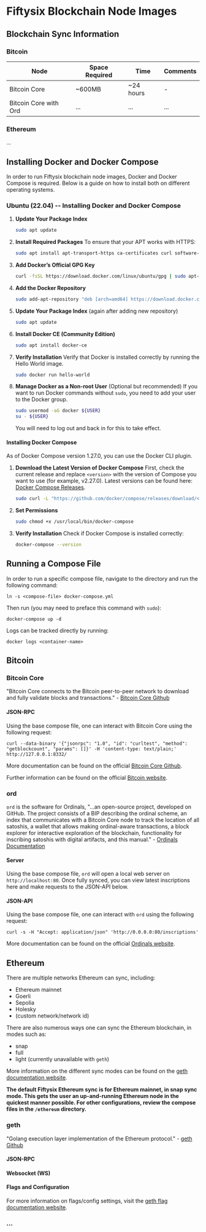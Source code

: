 # Fiftysix Blockchain Node Images

## Blockchain Sync Information

### Bitcoin

| Node | Space Required | Time | Comments |
|----------|----------|----------|----------|
| Bitcoin Core | ~600MB | ~24 hours | - |
| Bitcoin Core with Ord | ... | ... | ... |

### Ethereum

...

## Installing Docker and Docker Compose

In order to run Fiftysix blockchain node images, Docker and Docker Compose is required. Below is a guide on how to install both on different operating systems.

### Ubuntu (22.04) -- Installing Docker and Docker Compose

1. **Update Your Package Index**
   ```bash
   sudo apt update
   ```

2. **Install Required Packages**
   To ensure that your APT works with HTTPS:
   ```bash
   sudo apt install apt-transport-https ca-certificates curl software-properties-common
   ```

3. **Add Docker’s Official GPG Key**
   ```bash
   curl -fsSL https://download.docker.com/linux/ubuntu/gpg | sudo apt-key add -
   ```

5. **Add the Docker Repository**
   ```bash
   sudo add-apt-repository "deb [arch=amd64] https://download.docker.com/linux/ubuntu $(lsb_release -cs) stable"
   ```

6. **Update Your Package Index** (again after adding new repository)
   ```bash
   sudo apt update
   ```

7. **Install Docker CE (Community Edition)**
   ```bash
   sudo apt install docker-ce
   ```

8. **Verify Installation**
   Verify that Docker is installed correctly by running the Hello World image.
   ```bash
   sudo docker run hello-world
   ```

9. **Manage Docker as a Non-root User** (Optional but recommended)
   If you want to run Docker commands without `sudo`, you need to add your user to the Docker group.
   ```bash
   sudo usermod -aG docker ${USER}
   su - ${USER}
   ```
   You will need to log out and back in for this to take effect.

#### Installing Docker Compose

As of Docker Compose version 1.27.0, you can use the Docker CLI plugin.

1. **Download the Latest Version of Docker Compose**
   First, check the current release and replace `<version>` with the version of Compose you want to use (for example, v2.27.0). Latest versions can be found here: [Docker Compose Releases](https://github.com/docker/compose/releases).
   ```bash
   sudo curl -L "https://github.com/docker/compose/releases/download/<version>/docker-compose-$(uname -s)-$(uname -m)" -o /usr/local/bin/docker-compose
   ```

2. **Set Permissions**
   ```bash
   sudo chmod +x /usr/local/bin/docker-compose
   ```

3. **Verify Installation**
   Check if Docker Compose is installed correctly:
   ```bash
   docker-compose --version
   ```

## Running a Compose File

In order to run a specific compose file, navigate to the directory and run the following command:

```
ln -s <compose-file> docker-compose.yml
```

Then run (you may need to preface this command with `sudo`):

```
docker-compose up -d
```

Logs can be tracked directly by running:

```
docker logs <container-name>
```

## Bitcoin

### Bitcoin Core

"Bitcoin Core connects to the Bitcoin peer-to-peer network to download and fully validate blocks and transactions." - [Bitcoin Core Github](https://github.com/bitcoin/bitcoin)

#### JSON-RPC

Using the base compose file, one can interact with Bitcoin Core using the following request:

```
curl --data-binary '{"jsonrpc": "1.0", "id": "curltest", "method": "getblockcount", "params": []}' -H 'content-type: text/plain;' http://127.0.0.1:8332/
```

More documentation can be found on the official [Bitcoin Core Github](https://github.com/bitcoin/bitcoin/blob/master/doc/JSON-RPC-interface.md).

Further information can be found on the official [Bitcoin website]().

### ord

`ord` is the software for Ordinals, "...an open-source project, developed on GitHub. The project consists of a BIP describing the ordinal scheme, an index that communicates with a Bitcoin Core node to track the location of all satoshis, a wallet that allows making ordinal-aware transactions, a block explorer for interactive exploration of the blockchain, functionality for inscribing satoshis with digital artifacts, and this manual." - [Ordinals Documentation](https://docs.ordinals.com/overview.html)

#### Server

Using the base compose file, `ord` will open a local web server on `http://localhost:80`. Once fully synced, you can view latest inscriptions here and make requests to the JSON-API below.

#### JSON-API

Using the base compose file, one can interact with `ord` using the following request:

```
curl -s -H "Accept: application/json" 'http://0.0.0.0:80/inscriptions'
```

More documentation can be found on the official [Ordinals website](https://docs.ordinals.com/guides/explorer.html#json-api).

## Ethereum

There are multiple networks Ethereum can sync, including:
- Ethereum mainnet
- Goerli
- Sepolia
- Holesky
- (custom network/network id)

There are also numerous ways one can sync the Ethereum blockchain, in modes such as:
- snap
- full
- light (currently unavailable with `geth`)

More information on the different sync modes can be found on the [geth documentation website](https://geth.ethereum.org/docs/fundamentals/sync-modes).

**The default Fiftysix Ethereum sync is for Ethereum mainnet, in snap sync mode. This gets the user an up-and-running Ethereum node in the quickest manner possible. For other configurations, review the compose files in the `/ethereum` directory.**

### geth

"Golang execution layer implementation of the Ethereum protocol." - [geth Github](https://github.com/ethereum/go-ethereum/tree/master) 

#### JSON-RPC



#### Websocket (WS)



#### Flags and Configuration

For more information on flags/config settings, visit the [geth flag documentation website](https://geth.ethereum.org/docs/fundamentals/command-line-options).

### ...

